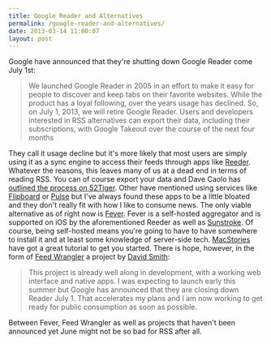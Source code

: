 ```yaml
---
title: Google Reader and Alternatives
permalink: /google-reader-and-alternatives/
date: 2013-03-14 11:00:07
layout: post
---
```


Google have announced that they're shutting down Google Reader come July 1st: 

> We launched Google Reader in 2005 in an effort to make it easy for people to discover and keep tabs on their favorite websites. While the product has a loyal following, over the years usage has declined. So, on July 1, 2013, we will retire Google Reader. Users and developers interested in RSS alternatives can export their data, including their subscriptions, with Google Takeout over the course of the next four months

They call it usage decline but it's more likely that most users are simply using it as a sync engine to access their feeds through apps like [Reeder](http://reederapp.com/). Whatever the reasons, this leaves many of us at a dead end in terms of reading RSS. You can of course export your data and Dave Caolo has [outlined the process on 52Tiger](http://52tiger.net/daily-tip-export-your-feeds-from-google-reader/). Other have mentioned using services like [Flipboard](http://flipboard.com/) or [Pulse](https://www.pulse.me/) but I've always found these apps to be a little bloated and they don't really fit with how I like to consume news. The only viable alternative as of right now is [Fever](http://www.feedafever.com/). Fever is a self-hosted aggregator and is supported on iOS by the aforementioned Reeder as well as [Sunstroke](https://itunes.apple.com/ca/app/sunstroke/id488564806?mt=8). Of course, being self-hosted means you're going to have to have somewhere to install it and at least some knowledge of server-side tech. [MacStories](http://www.macstories.net/tutorials/how-anyone-can-install-fever-in-ten-minutes/) have got a great tutorial to get you started. There is hope, however, in the form of [Feed Wrangler](http://feedwrangler.net/) a project by [David Smith](https://alpha.app.net/davidsmith): 

> This project is already well along in development, with a working web interface and native apps. I was expecting to launch early this summer but Google has announced that they are closing down Reader July 1. That accelerates my plans and I am now working to get ready for public consumption as soon as possible.

Between Fever, Feed Wrangler as well as projects that haven't been announced yet June might not be so bad for RSS after all.